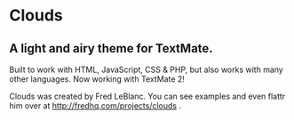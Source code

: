 Clouds
======
A light and airy theme for TextMate.
------------------------------------

Built to work with HTML, JavaScript, CSS & PHP, but also works with many other languages. Now working with TextMate 2!

Clouds was created by Fred LeBlanc. You can see examples and even flattr him over at http://fredhq.com/projects/clouds .
